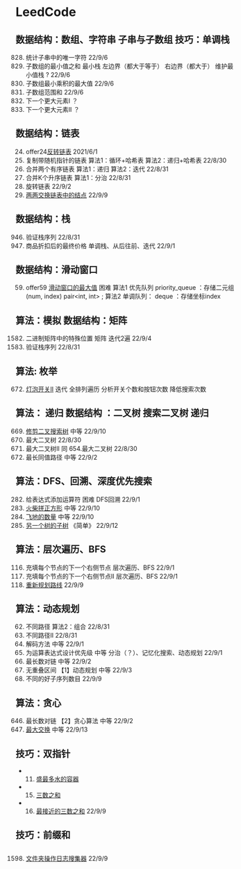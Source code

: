 # LeedCode

## 数据结构：数组、字符串 子串与子数组   技巧：单调栈
 828. 统计子串中的唯一字符        22/9/6
 907. 子数组的最小值之和  最小栈 左边界（都大于等于） 右边界（都大于）  维护最小值栈 ? 22/9/6
1856. 子数组最小乘积的最大值 22/9/6
2104. 子数组范围和 22/9/6
 496. 下一个更大元素I  ？
 503. 下一个更大元素II ？

## 数据结构：链表
  24. offer24[反转链表](offer024/Solution.h)  2021/6/1
 138. 复制带随机指针的链表    算法1：循环+哈希表 算法2：递归+哈希表 22/8/30
  21. 合并两个有序链表        算法1：递归   算法2：迭代     22/8/31
  23. 合并K个升序链表         算法1：分治  22/8/31
  61. 旋转链表              22/9/2
  24. [两两交换链表中的结点](/t24/Solution.hpp)    22/9/9

## 数据结构：栈
 946. 验证栈序列   22/8/31
1475. 商品折扣后的最终价格  单调栈、从后往前、迭代 22/9/1

## 数据结构：滑动窗口
  59. offer59 [滑动窗口的最大值](offer59/Solution.hpp) 困难  算法1 优先队列 priority_queue ：存储二元组(num, index)  pair<int, int> ; 算法2 单调队列： deque<int> ：存储坐标index


## 算法：模拟  数据结构：矩阵
1582. 二进制矩阵中的特殊位置   矩阵 迭代2遍  22/9/4
 946. 验证栈序列   22/8/31

## 算法: 枚举
 672. [灯泡开关II](t672/Solution.hpp)  迭代 全排列遍历 分析开关个数和按钮次数 降低搜索次数

## 算法： 递归   数据结构 ：二叉树 搜索二叉树 递归
669. [修剪二叉搜索树](t669/Solution.hpp)  中等  22/9/10
654. 最大二叉树        22/8/30
998. 最大二叉树II  同 654.最大二叉树    22/8/30
687. 最长同值路径    中等 22/9/2

## 算法：DFS、回溯、深度优先搜索
 282. 给表达式添加运算符 困难 DFS回溯 22/9/1
 473. [火柴拼正方形](t473/Solution.hpp) 中等 22/9/10
1020. [飞地的数量](t1020/Solution.hpp) 中等 22/9/10
 572. [另一个树的子树](t572/Solution.hpp) 《简单》 22/9/12


## 算法：层次遍历、BFS
 116. 充填每个节点的下一个右侧节点 层次遍历、BFS     22/9/1
 117. 充填每个节点的下一个右侧节点II 层次遍历、BFS      22/9/1
1466. [重新规划路线](t1466/Solution.hpp)  22/9/9

## 算法：动态规划
  62. 不同路径   算法2：组合 22/8/31
  63. 不同路径II     22/8/31
  91. 解码方法   中等  22/9/1
 241. 为运算表达式设计优先级  中等 分治（？）、记忆化搜索、动态规划  22/9/1
 646. 最长数对链       中等      22/9/2
 435. 无重叠区间       【1】动态规划   中等        22/9/3
1987. 不同的好子序列数目 22/9/9

## 算法：贪心
 646. 最长数对链       【2】贪心算法   中等   22/9/2
 670. [最大交换](t670/Solution.hpp)  中等   22/9/13
 

## 技巧：双指针
*   11. [盛最多水的容器](t11/Solution.h)
*   15. [三数之和](t15/Solution.h)
*   16. [最接近的三数之和](t16/Solution.hpp) 22/9/9

## 技巧：前缀和


## 
1598. [文件夹操作日志搜集器](t1598/Solution.hpp)  22/9/9




